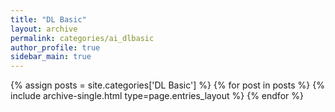 ```yaml
---
title: "DL Basic"
layout: archive
permalink: categories/ai_dlbasic
author_profile: true
sidebar_main: true
---
```



{% assign posts = site.categories['DL Basic'] %}
{% for post in posts %} {% include archive-single.html type=page.entries_layout %} {% endfor %}